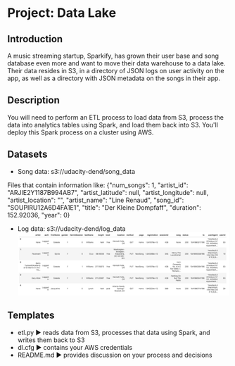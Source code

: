 # Project: Data Lake

## Introduction

A music streaming startup, Sparkify, has grown their user base and song database even more and want to move their data warehouse to a data lake. Their data resides in S3, in a directory of JSON logs on user activity on the app, as well as a directory with JSON metadata on the songs in their app.

## Description 

You will need to perform an ETL process to load data from S3, process the data into analytics tables using Spark, and load them back into S3. You'll deploy this Spark process on a cluster using AWS.

## Datasets

* Song data: s3://udacity-dend/song_data

Files that contain information like:
{"num_songs": 1, "artist_id": "ARJIE2Y1187B994AB7", "artist_latitude": null, "artist_longitude": null, "artist_location": "", "artist_name": "Line Renaud", "song_id": "SOUPIRU12A6D4FA1E1", "title": "Der Kleine Dompfaff", "duration": 152.92036, "year": 0}

* Log data: s3://udacity-dend/log_data
![Image](../Images/log-data.png)

## Templates

* etl.py ► reads data from S3, processes that data using Spark, and writes them back to S3
* dl.cfg ► contains your AWS credentials
* README.md ► provides discussion on your process and decisions
 
